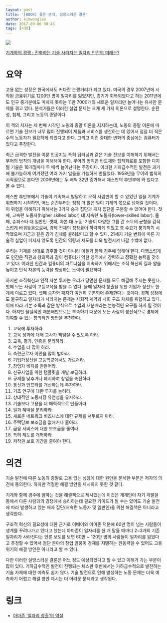 ```yaml
---
layout: post
title: '[BOOK] 좋은 분석, 실망스러운 결론'
author: kimwooglae
date: 2017-09-06 00:46
tags: [서평]
---
```


![](http://t1.daumcdn.net/book/KOR9788998171094)


[기계와의 경쟁 : 진화하는 기술 사라지는 일자리 인간의 미래는?](http://book.naver.com/bookdb/book_detail.nhn?bid=7382095)

요약
===

고용 없는 성장은 한국에서도 커다란 논쟁거리가 되고 있다. 미국의 경우 2007년에 시작된 금융위기로 1200만 명이 일자리를 잃었지만, 경기가 회복되었다고 하는 2011년에도 인구 증가분에도 미치지 못하는 11만 7000개의 새로운 일자리만 늘어나는 유사한 문제를 겪고 있다. 분석가들은 이러한 실업 문제는 크게 세 가지 이론으로 설명한다. 순환성, 침체, 그리고 노동의 종말이다.


이 책의 저자는 세 번째 시각인 노동의 종말 이론을 지지하는데, 노동의 종말 이론에 따르면 기술 진보가 너무 많이 진행되어 제품과 서비스를 생산하는 데 있어서 점점 더 적은 수의 노동자가 필요하게 되었다고 한다. 그리고 이런 중대한 변화의 중심에는 컴퓨터가 있다고 주장한다. 


최근 급격한 발전을 이룬 인공지능 특히 딥러닝과 같은 기술 진보를 이해하기 위해서는 무어의 법칙의 개념을 이해해야 한다. 무어의 법칙은 반도체와 집적회로를 포함한 디지털 기술은 18개월마다 두 배씩 늘어난다는 주장이다. 이러한 기하급수적인 발전은 과거에 불가능하게 여겨졌던 여러 가지 일들을 가능하게 만들었다. 1958년을 무어의 법칙의 시작점으로 본다면 2006년에는 두 배씩 32번 증가해서 체스판의 후반부에 와 있다고 볼 수 있다.


체스판 후반부에서 기술이 계속해서 발달하고 오직 사람만이 할 수 있었던 일을 기계가 위협하기 시작하면, 어느 순간부터는 점점 더 많은 일이 기계의 몫으로 넘어갈 것이다. 이 위협을 이해하기 위해서는 3가지 승자 집단과 패자 집단을 구분할 수 있어야 한다. 첫째, 고숙련 노동자(higher skilled labor) 대 저숙련 노동자(lower-skilled labor). 둘째, 슈퍼스타 대 일반인. 셋째, 자본 대 노동. 기술이 다양한 그룹 간 소득의 균형을 갑작스럽게 바꿔놓음으로써, 경제 전체의 성장률이 하락하게 되었고 총 수요가 붕괴하기 시작했으며 지금과 같은 경기 침체를 불려왔다고 할 수 있다. 21세기 기술 변화에 따른 기술적 실업이 퍼지지 않도록 인간의 역량과 제도를 더욱 발전시켜 나갈 수밖에 없다.


우리는 기계를 상대로 경주할 것이 아니라 이들과 함께 경주에 임해야 한다. 다행스럽게도 인간은 직관과 창의력과 같이 컴퓨터가 약한 영역에서 강력하고 정확한 능력을 갖추고 있다. 이러한 인간과 컴퓨터의 파트너십을 지속하기 위해서는 조직 혁신의 질과 양을 높이고 인적 자본의 능력을 향상하는 노력이 필요하다. 


하지만 조직혁신과 인적 자본 투자는 우리가 당면한 문제를 모두 해결해 주지는 못한다. 첫째 모든 사람이 고등교육을 받을 수 없다. 둘째 일자리 창출을 위한 기업가 정신도 한계에 이르고 있다. 셋째 승자와 패자가 여전히 구분되어 존재한다는 것이다.
경제 성장에도 불구하고 일자리가 사라지는 문제는 사회적 계약과 사회 구조 자체를 위협하고 있다. 이에 따라 기본 소득과 같은 방식으로 수입의 재분배라는 본능적인 요구를 하게 될 것이다. 하지만 물질적인 재분배만으로는 부족하기 때문에 모든 사람이 생산적으로 경제에 기여할 수 있는 창의적인 방법을 추천한다. 


1. 교육에 투자하라.
2. 교육 성과에 대해 교사가 책임질 수 있도록 하라.
3. 교육, 평가, 인증을 분리하라.
4. 수업을 더 많이 하라.
5. 숙련근로자 이민을 많이 받아라.
6. 기업가정신을 고등학교에서도 가르쳐라.
7. 창업자 비자를 만들어라.
8. 신규사업을 위한 탬플릿을 개발 보급하라.
9. 규제를 낮추거나 폐지하여 창업을 촉진하라.
10. 통신과 인프라를 개선하는데 투자하라.
11. 기초 연구에 대한 투자를 늘려라.
12. 상대적인 노동시장 유연성을 유지하라.
13. 기술보다 고용을 더 매력적으로 만들어라.
14. 일과 혜택을 분리하라.
15. 새로운 네트워크 비즈니스에 대한 규제를 서두르지 마라.
16. 주택담보 보조금을 없애거나 줄여라.
17. 금융 서비스에 대한 보조금을 줄여라.
18. 특허 제도를 개혁하라.
19. 저작권 보호 기간을 줄여야 한다.



의견
===

기술 발전에 따른 노동의 종말로 고용 없는 성장에 대한 원인을 분석한 부분은 저자의 의견에 동의한다. 하지만 적절한 해결 방안을 제시하지 못한 것 같다. 


기계와 함께 경주에 임하는 것을 해결책으로 제시했는데 이것은 개개인이 자기 계발을 통해서 다른 사람과의 경쟁에서 승리하는데 필요한 가이드가 될 수는 있어도 기술 발전에 따라 발생하고 있는 패자 집단(저숙련 노동자 및 일반인)을 위한 해결책은 아니라고 생각한다.


구조적 혁신의 필요성에 대한 근거로 이베이와 아마존 덕분에 60만 명이 넘는 사람들이 생계를 꾸려나가고 있다고 했는데 아마존이 일자리를 한 개 말들 때마다 2~3개의 기존 일자리가 사라진다는 언론 보도를 보면 60만 ~ 120만 명의 사람들이 일자리를 잃었다고 추정할 수 있어서 첨단 분야의 창업 열풍이 경제를 지탱하는 원동력일 수 있어도 고용위기의 해결 방안은 아니라고 할 수 있다.



다만 이러한 실망스러운 결론은 어느 정도 예상되었다고 할 수 있고 이해가 가는 부분이 많이 있다. 기하급수적인 발전이 진행되는 체스판 후반에서는 기하급수적으로 발전하는 기술 자체에 대한 예측도 쉽지 않다. 기술 발전으로 인해 발생하는 노동 문제는 더욱 예측하기 어렵고 해결 방안 제시는 더 어려운 문제라고 생각된다. 



링크
===

* [아마존 ‘일자리 창출’의 역설](http://economyplus.chosun.com/special/special_view.php?t_num=11278)

